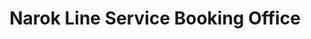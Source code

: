 ---
title: "Narok Line Service Booking Office"
url: /narok/narok-line-service-booking-office/
shop: Reisebüro
---